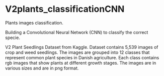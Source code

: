 # V2plants_classificationCNN
Plants images classification.
 
Building a Convolutional Neural Network (CNN) to classify the correct specie.

V2 Plant Seedlings Dataset from Kaggle.
Dataset contains 5,539 images of crop and weed seedlings. 
The images are grouped into 12 classes that represent common plant species in Danish agriculture.
Each class contains rgb images that show plants at different growth stages. 
The images are in various sizes and are in png format.
